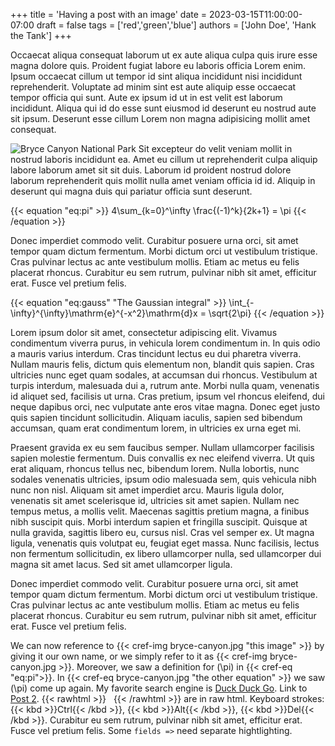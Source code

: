 +++
title = 'Having a post with an image'
date = 2023-03-15T11:00:00-07:00
draft = false
tags = ['red','green','blue']
authors = ['John Doe', 'Hank the Tank']
+++

Occaecat aliqua consequat laborum ut ex aute aliqua culpa quis irure esse magna dolore quis.
Proident fugiat labore eu laboris officia Lorem enim.
Ipsum occaecat cillum ut tempor id sint aliqua incididunt nisi incididunt reprehenderit.
Voluptate ad minim sint est aute aliquip esse occaecat tempor officia qui sunt.
Aute ex ipsum id ut in est velit est laborum incididunt.
Aliqua qui id do esse sunt eiusmod id deserunt eu nostrud aute sit ipsum.
Deserunt esse cillum Lorem non magna adipisicing mollit amet consequat.

![Bryce Canyon National Park](bryce-canyon.jpg)
Sit excepteur do velit veniam mollit in nostrud laboris incididunt ea.
Amet eu cillum ut reprehenderit culpa aliquip labore laborum amet sit sit duis.
Laborum id proident nostrud dolore laborum reprehenderit quis mollit nulla amet veniam officia id id.
Aliquip in deserunt qui magna duis qui pariatur officia sunt deserunt.

{{< equation "eq:pi" >}}
4\sum_{k=0}^\infty \frac{(-1)^k}{2k+1} = \pi
{{< /equation >}}

Donec imperdiet commodo velit.
Curabitur posuere urna orci, sit amet tempor quam dictum fermentum.
Morbi dictum orci ut vestibulum tristique.
Cras pulvinar lectus ac ante vestibulum mollis.
Etiam ac metus eu felis placerat rhoncus.
Curabitur eu sem rutrum, pulvinar nibh sit amet, efficitur erat.
Fusce vel pretium felis.

{{< equation "eq:gauss" "The Gaussian integral" >}}
\int_{-\infty}^{\infty}\mathrm{e}^{-x^2}\mathrm{d}x = \sqrt{2\pi}
{{< /equation >}}

Lorem ipsum dolor sit amet, consectetur adipiscing elit.
Vivamus condimentum viverra purus, in vehicula lorem condimentum in.
In quis odio a mauris varius interdum.
Cras tincidunt lectus eu dui pharetra viverra.
Nullam mauris felis, dictum quis elementum non, blandit quis sapien.
Cras ultricies nunc eget quam sodales, at accumsan dui rhoncus.
Vestibulum at turpis interdum, malesuada dui a, rutrum ante.
Morbi nulla quam, venenatis id aliquet sed, facilisis ut urna.
Cras pretium, ipsum vel rhoncus eleifend, dui neque dapibus orci, nec vulputate ante eros vitae magna.
Donec eget justo quis sapien tincidunt sollicitudin.
Aliquam iaculis, sapien sed bibendum accumsan, quam erat condimentum lorem, in ultricies ex urna eget mi.

Praesent gravida ex eu sem faucibus semper.
Nullam ullamcorper facilisis sapien molestie fermentum.
Duis convallis ex nec eleifend viverra.
Ut quis erat aliquam, rhoncus tellus nec, bibendum lorem.
Nulla lobortis, nunc sodales venenatis ultricies, ipsum odio malesuada sem, quis vehicula nibh nunc non nisl.
Aliquam sit amet imperdiet arcu.
Mauris ligula dolor, venenatis sit amet scelerisque id, ultricies sit amet sapien.
Nullam nec tempus metus, a mollis velit.
Maecenas sagittis pretium magna, a finibus nibh suscipit quis.
Morbi interdum sapien et fringilla suscipit.
Quisque at nulla gravida, sagittis libero eu, cursus nisl.
Cras vel semper ex.
Ut magna ligula, venenatis quis volutpat eu, feugiat eget massa.
Nunc facilisis, lectus non fermentum sollicitudin, ex libero ullamcorper nulla, sed ullamcorper dui magna sit amet lacus.
Sed sit amet ullamcorper ligula.

Donec imperdiet commodo velit.
Curabitur posuere urna orci, sit amet tempor quam dictum fermentum.
Morbi dictum orci ut vestibulum tristique.
Cras pulvinar lectus ac ante vestibulum mollis.
Etiam ac metus eu felis placerat rhoncus.
Curabitur eu sem rutrum, pulvinar nibh sit amet, efficitur erat.
Fusce vel pretium felis.

We can now reference to {{< cref-img bryce-canyon.jpg "this image" >}} by giving it our own name, or we simply refer to it as {{< cref-img bryce-canyon.jpg >}}.
Moreover, we saw a definition for \(\pi\) in {{< cref-eq "eq:pi">}}. 
In {{< cref-eq bryce-canyon.jpg "the other equation" >}} we saw \(\pi\) come up again.
My favorite search engine is [Duck Duck Go](https://duckduckgo.com).
Link to [Post 2](/posts/post-2).
{{< rawhtml >}}
 <i class="ri ri-x-outline"></i>&nbsp;<i class="ri ri-ririsharp-outline"></i>
 {{< /rawhtml >}}
 are in raw html.
 Keyboard strokes: {{< kbd >}}Ctrl{{< /kbd >}}, {{< kbd >}}Alt{{< /kbd >}}, {{< kbd >}}Del{{< /kbd >}}.
 Curabitur eu sem rutrum, pulvinar nibh sit amet, efficitur erat.
Fusce vel pretium felis.
Some `fields =>` need separate hightlighting.